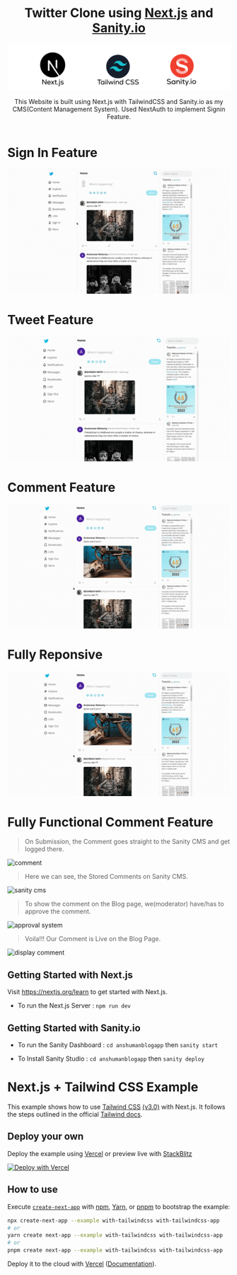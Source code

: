 <p align="center">
  <a>
    <h1 align="center">Twitter Clone using <a href="https://nextjs.org/">Next.js</a> and <a href="https://www.sanity.io/">Sanity.io</a></h1>
  </a>
</p>

![project info banner](screenshots/banner.png)

<p align="center">
This Website is built using Next.js with TailwindCSS and Sanity.io as my CMS(Content Management System). Used NextAuth to implement Signin Feature.</br></br>
</p>

# Sign In Feature

![Sign In Feature](screenshots/signin.gif)

# Tweet Feature

![Tweet](screenshots/tweet.gif)

# Comment Feature

![Comment](screenshots/comment.gif)

# Fully Reponsive 

![Responsive](screenshots/comment.gif)

# Fully Functional Comment Feature
>On Submission, the Comment goes straight to the Sanity CMS and get logged there.
> 
![comment](github_img/img2.png)

>Here we can see, the Stored Comments on Sanity CMS. 
> 
![sanity cms](github_img/img3.png)

>To show the comment on the Blog page, we(moderator) have/has to approve the comment.  
> 
![approval system](github_img/img4.png)

>Voila!!! Our Comment is Live on the Blog Page.
> 
![display comment](github_img/img6.png)


## Getting Started with Next.js

Visit <a aria-label="next.js learn" href="https://nextjs.org/learn">https://nextjs.org/learn</a> to get started with Next.js.

- To run the Next.js Server : 
<code>npm run dev</code>


## Getting Started with Sanity.io

- To run the Sanity Dashboard : 
<code>cd anshumanblogapp</code> then
 <code>sanity start</code>
 
 - To Install Sanity Studio : 
<code>cd anshumanblogapp</code> then
 <code>sanity deploy</code>

# Next.js + Tailwind CSS Example

This example shows how to use [Tailwind CSS](https://tailwindcss.com/) [(v3.0)](https://tailwindcss.com/blog/tailwindcss-v3) with Next.js. It follows the steps outlined in the official [Tailwind docs](https://tailwindcss.com/docs/guides/nextjs).

## Deploy your own

Deploy the example using [Vercel](https://vercel.com?utm_source=github&utm_medium=readme&utm_campaign=next-example) or preview live with [StackBlitz](https://stackblitz.com/github/vercel/next.js/tree/canary/examples/with-tailwindcss)

[![Deploy with Vercel](https://vercel.com/button)](https://vercel.com/new/git/external?repository-url=https://github.com/vercel/next.js/tree/canary/examples/with-tailwindcss&project-name=with-tailwindcss&repository-name=with-tailwindcss)

## How to use

Execute [`create-next-app`](https://github.com/vercel/next.js/tree/canary/packages/create-next-app) with [npm](https://docs.npmjs.com/cli/init), [Yarn](https://yarnpkg.com/lang/en/docs/cli/create/), or [pnpm](https://pnpm.io) to bootstrap the example:

```bash
npx create-next-app --example with-tailwindcss with-tailwindcss-app
# or
yarn create next-app --example with-tailwindcss with-tailwindcss-app
# or
pnpm create next-app --example with-tailwindcss with-tailwindcss-app
```

Deploy it to the cloud with [Vercel](https://vercel.com/new?utm_source=github&utm_medium=readme&utm_campaign=next-example) ([Documentation](https://nextjs.org/docs/deployment)).
